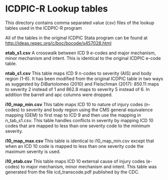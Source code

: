# ICDPIC-R Lookup tables


This directory contains comma separated value (csv) files of the lookup tables used in the ICDPIC-R program

All of the tables in the original ICDPIC Stata program can be found at http://ideas.repec.org/c/boc/bocode/s457028.html

**etab_s1.csv**
A crosswalk between ICD 9 e-codes and major mechanism, minor mechanism and intent.
This is identical to the original ICDPIC e-code table.

**ntab_s1.csv**
This table maps ICD 9 n-codes to severity (AIS) and body region (1-6).
It has been modified from the original ICDPIC table in two ways as suggested by DiBartolomeo (2010) and Fleischman (2017): 850.11 maps to severity 2 instead of 1 and 862.8 maps to severity 5 instead of 6. In addition the barrell and apc columns were dropped.

**i10_map_min.csv**
This table maps ICD 10 to nature of injury codes (n-codes) to severity and body region using the CMS general equivalence mapping (GEM) to first map to ICD 9 and then use the mapping in n_tab_s1.csv. This table handles conflicts in severity by mapping ICD 10 codes that are mapped to less than one severity code to the minimum severity.

**i10_map_max.csv**
This table is identical to i10_map_min.csv except that when an ICD 10 code is mapped to 
less than one severity code the maximum severity is used.

**i10_etab.csv**
This table maps ICD 10 external cause of injury codes (e-codes) to major mechanism, minor mechanism and intent. This table was generated from the file icd_transcode.pdf published by the CDC.



